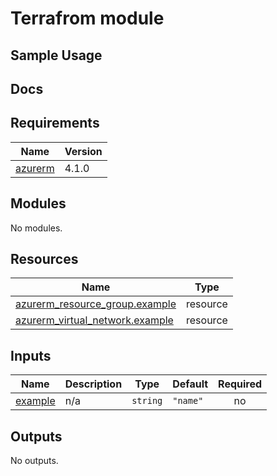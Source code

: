 # Terrafrom module

## Sample Usage

## Docs

<!-- BEGIN_TF_DOCS -->

## Requirements

| Name                                                               | Version |
| ------------------------------------------------------------------ | ------- |
| <a name="requirement_azurerm"></a> [azurerm](#requirement_azurerm) | 4.1.0   |

## Modules

No modules.

## Resources

| Name                                                                                                                              | Type     |
| --------------------------------------------------------------------------------------------------------------------------------- | -------- |
| [azurerm_resource_group.example](https://registry.terraform.io/providers/hashicorp/azurerm/4.1.0/docs/resources/resource_group)   | resource |
| [azurerm_virtual_network.example](https://registry.terraform.io/providers/hashicorp/azurerm/4.1.0/docs/resources/virtual_network) | resource |

## Inputs

| Name                                                   | Description | Type     | Default  | Required |
| ------------------------------------------------------ | ----------- | -------- | -------- | :------: |
| <a name="input_example"></a> [example](#input_example) | n/a         | `string` | `"name"` |    no    |

## Outputs

No outputs.

<!-- END_TF_DOCS -->
